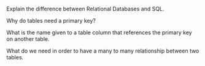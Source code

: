Explain the difference between Relational Databases and SQL.

Why do tables need a primary key?

What is the name given to a table column that references the primary key on another table.

What do we need in order to have a many to many relationship between two tables.

